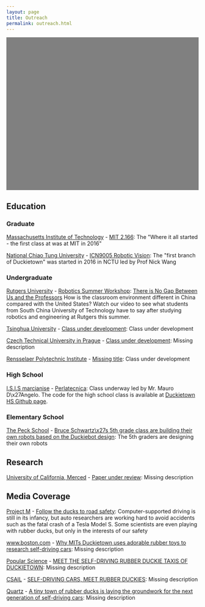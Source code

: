 ```yaml
---
layout: page
title: Outreach
permalink: outreach.html
---
```


<style type="text/css">
        #map {
        width: 100%;
        height: 400px;
        background-color: grey;
      }
</style>



<div id="map"></div>
<script>
function initMap() {
var boston = {lat: 42.3601, lng: -71.0589};
        var map = new google.maps.Map(document.getElementById('map'), {
          zoom: 2,
          center: boston
        });var infoWindow = new google.maps.InfoWindow(), marker, i;var service = new google.maps.places.PlacesService(map);
    // Info Window Content
    var infoWindowContent = []
infoWindowContent.push(['<div class="info_content">' +
        '<h3>Graduate' + ' Class'+ ': <a href="http://duckietown.mit.edu/">MIT 2.166</a> at <a href="http://web.mit.edu">Massachusetts Institute of Technology</a> </h3>' +
        '<p>The "Where it all started - the first class at was at MIT in 2016"</p>' + '</div>']);infoWindowContent.push(['<div class="info_content">' +
        '<h3>Graduate' + ' Class'+ ': <a href="http://duckietown.nctu.edu.tw/">ICN9005 Robotic Vision</a> at <a href="http://www.nctu.edu.tw/en">National Chiao Tung University</a> </h3>' +
        '<p>The "first branch of Duckietown" was started in 2016 in NCTU led by Prof Nick Wang</p>' + '</div>']);infoWindowContent.push(['<div class="info_content">' +
        '<h3>Undergraduate' + ' Class'+ ': <a href="http://soe.rutgers.edu/story/robotics-workshop-brings-international-students-rutgers">Robotics Summer Workshop</a> at <a href="http://www.rutgers.edu/">Rutgers University</a> </h3>' +
        '<p><a href="https://www.youtube.com/watch?v=I4NudbNBUHI">There is No Gap Between Us and the Professors</a> How is the classroom environment different in China compared with the United States? Watch our video to see what students from South China University of Technology have to say after studying robotics and engineering at Rutgers this summer.</p>' + '</div>']);infoWindowContent.push(['<div class="info_content">' +
        '<h3>Undergraduate' + ' Class'+ ': <a href="None">Class under development</a> at <a href="http://www.tsinghua.edu.cn/publish/newthuen/">Tsinghua University</a> </h3>' +
        '<p>Class under development</p>' + '</div>']);infoWindowContent.push(['<div class="info_content">' +
        '<h3>Undergraduate' + ' Class'+ ': <a href="None">Class under development</a> at <a href="https://www.cvut.cz/en">Czech Technical University in Prague</a> </h3>' +
        '<p></p>' + '</div>']);infoWindowContent.push(['<div class="info_content">' +
        '<h3>Undergraduate' + ' Class'+ ': <a href="None">None</a> at <a href="https://rpi.edu/">Rensselaer Polytechnic Institute</a> </h3>' +
        '<p>Class under development</p>' + '</div>']);infoWindowContent.push(['<div class="info_content">' +
        '<h3>High School' + ' Class'+ ': <a href="http://www.perlatecnica.it/">Perlatecnica</a> at <a href="http://www.isismarcianise.gov.it/">I.S.I.S marcianise</a> </h3>' +
        '<p>Class underway led by Mr. Mauro D\x27Angelo. The code for the high school class is available at <a href="https://github.com/duckietown/duckietown-hs">Duckietown HS Github page</a>.</p>' + '</div>']);infoWindowContent.push(['<div class="info_content">' +
        '<h3>Elementary School' + ' Class'+ ': <a href="None">Bruce Schwartz\x27s 5th grade class are building their own robots based on the Duckiebot design</a> at <a href="http://www.peckschool.org/page">The Peck School</a> </h3>' +
        '<p>The 5th graders are designing their own robots</p>' + '</div>']);infoWindowContent.push(['<div class="info_content">' +
        '<h3>Research' + ': <a href="http://faculty.ucmerced.edu/scarpin">Paper under review</a> at <a href="http://www.ucmerced.edu/">University of California, Merced</a> </h3>' +
        '<p></p>' + '</div>']);var image = { 
            url: 'media/duckie2.png', 
            scaledSize: new google.maps.Size(20,20), 
            origin: new google.maps.Point(0, 0), 
            anchor: new google.maps.Point(0, 20) 
  }; 
            var request = { 
               query: 'Massachusetts Institute of Technology' 
            }; 
         service.textSearch(request, callback0); 
         function callback0(results, status) { 
          if (status === google.maps.places.PlacesServiceStatus.OK) {
            var position = results[0].geometry.location
            var marker = new google.maps.Marker({ 
              map: map, 
              position: position,
              icon: image, 
              title: 'Massachusetts Institute of Technology \nMIT 2.166 \n(Graduate Class)' 
            });
            
            google.maps.event.addListener(marker, 'click', (function(marker,i) {
              return function() {
                infoWindow.setContent(infoWindowContent[0][0]);
                infoWindow.open(map, marker);
            }
        })(marker, 0)); 
          };};  
            var request = { 
               query: 'National Chiao Tung University' 
            }; 
         service.textSearch(request, callback1); 
         function callback1(results, status) { 
          if (status === google.maps.places.PlacesServiceStatus.OK) {
            var position = results[0].geometry.location
            var marker = new google.maps.Marker({ 
              map: map, 
              position: position,
              icon: image, 
              title: 'National Chiao Tung University \nICN9005 Robotic Vision \n(Graduate Class)' 
            });
            
            google.maps.event.addListener(marker, 'click', (function(marker,i) {
              return function() {
                infoWindow.setContent(infoWindowContent[1][0]);
                infoWindow.open(map, marker);
            }
        })(marker, 1)); 
          };};  
            var request = { 
               query: 'Rutgers University' 
            }; 
         service.textSearch(request, callback2); 
         function callback2(results, status) { 
          if (status === google.maps.places.PlacesServiceStatus.OK) {
            var position = results[0].geometry.location
            var marker = new google.maps.Marker({ 
              map: map, 
              position: position,
              icon: image, 
              title: 'Rutgers University \nRobotics Summer Workshop \n(Undergraduate Class)' 
            });
            
            google.maps.event.addListener(marker, 'click', (function(marker,i) {
              return function() {
                infoWindow.setContent(infoWindowContent[2][0]);
                infoWindow.open(map, marker);
            }
        })(marker, 2)); 
          };};  
            var request = { 
               query: 'Tsinghua University' 
            }; 
         service.textSearch(request, callback3); 
         function callback3(results, status) { 
          if (status === google.maps.places.PlacesServiceStatus.OK) {
            var position = results[0].geometry.location
            var marker = new google.maps.Marker({ 
              map: map, 
              position: position,
              icon: image, 
              title: 'Tsinghua University \nClass under development \n(Undergraduate Class)' 
            });
            
            google.maps.event.addListener(marker, 'click', (function(marker,i) {
              return function() {
                infoWindow.setContent(infoWindowContent[3][0]);
                infoWindow.open(map, marker);
            }
        })(marker, 3)); 
          };};  
            var request = { 
               query: 'Czech Technical University in Prague' 
            }; 
         service.textSearch(request, callback4); 
         function callback4(results, status) { 
          if (status === google.maps.places.PlacesServiceStatus.OK) {
            var position = results[0].geometry.location
            var marker = new google.maps.Marker({ 
              map: map, 
              position: position,
              icon: image, 
              title: 'Czech Technical University in Prague \nClass under development \n(Undergraduate Class)' 
            });
            
            google.maps.event.addListener(marker, 'click', (function(marker,i) {
              return function() {
                infoWindow.setContent(infoWindowContent[4][0]);
                infoWindow.open(map, marker);
            }
        })(marker, 4)); 
          };};  
            var request = { 
               query: 'Rensselaer Polytechnic Institute' 
            }; 
         service.textSearch(request, callback5); 
         function callback5(results, status) { 
          if (status === google.maps.places.PlacesServiceStatus.OK) {
            var position = results[0].geometry.location
            var marker = new google.maps.Marker({ 
              map: map, 
              position: position,
              icon: image, 
              title: 'Rensselaer Polytechnic Institute \nNone \n(Undergraduate Class)' 
            });
            
            google.maps.event.addListener(marker, 'click', (function(marker,i) {
              return function() {
                infoWindow.setContent(infoWindowContent[5][0]);
                infoWindow.open(map, marker);
            }
        })(marker, 5)); 
          };};  
            var request = { 
               query: 'I.S.I.S marcianise' 
            }; 
         service.textSearch(request, callback6); 
         function callback6(results, status) { 
          if (status === google.maps.places.PlacesServiceStatus.OK) {
            var position = results[0].geometry.location
            var marker = new google.maps.Marker({ 
              map: map, 
              position: position,
              icon: image, 
              title: 'I.S.I.S marcianise \nPerlatecnica \n(High School Class)' 
            });
            
            google.maps.event.addListener(marker, 'click', (function(marker,i) {
              return function() {
                infoWindow.setContent(infoWindowContent[6][0]);
                infoWindow.open(map, marker);
            }
        })(marker, 6)); 
          };};  
            var request = { 
               query: 'The Peck School' 
            }; 
         service.textSearch(request, callback7); 
         function callback7(results, status) { 
          if (status === google.maps.places.PlacesServiceStatus.OK) {
            var position = results[0].geometry.location
            var marker = new google.maps.Marker({ 
              map: map, 
              position: position,
              icon: image, 
              title: 'The Peck School \nBruce Schwartz\x27s 5th grade class are building their own robots based on the Duckiebot design \n(Elementary School Class)' 
            });
            
            google.maps.event.addListener(marker, 'click', (function(marker,i) {
              return function() {
                infoWindow.setContent(infoWindowContent[7][0]);
                infoWindow.open(map, marker);
            }
        })(marker, 7)); 
          };};  
            var request = { 
               query: 'University of California, Merced' 
            }; 
         service.textSearch(request, callback8); 
         function callback8(results, status) { 
          if (status === google.maps.places.PlacesServiceStatus.OK) {
            var position = results[0].geometry.location
            var marker = new google.maps.Marker({ 
              map: map, 
              position: position,
              icon: image, 
              title: 'University of California, Merced \nPaper under review \n(Research)' 
            });
            
            google.maps.event.addListener(marker, 'click', (function(marker,i) {
              return function() {
                infoWindow.setContent(infoWindowContent[8][0]);
                infoWindow.open(map, marker);
            }
        })(marker, 8)); 
          };}; 
      }

    </script>
<script async defer
        src="https://maps.googleapis.com/maps/api/js?key=AIzaSyDCdYZ3gHK80cDg8NKT8g24JQJVLyUYqc8&callback=initMap&libraries=places">
    </script>



## Education
    
    


### Graduate




<p id="MIT" class=""><a class="title" href="None">Massachusetts Institute of Technology</a> - <a class="title" href="http://duckietown.mit.edu/">MIT 2.166</a>: The "Where it all started - the first class at was at MIT in 2016"</p>



<p id="NCTU" class=""><a class="title" href="None">National Chiao Tung University</a> - <a class="title" href="http://duckietown.nctu.edu.tw/">ICN9005 Robotic Vision</a>: The "first branch of Duckietown" was started in 2016 in NCTU led by Prof Nick Wang</p>




### Undergraduate




<p id="Rutgers" class=""><a class="title" href="None">Rutgers University</a> - <a class="title" href="http://soe.rutgers.edu/story/robotics-workshop-brings-international-students-rutgers">Robotics Summer Workshop</a>: <a href="https://www.youtube.com/watch?v=I4NudbNBUHI">There is No Gap Between Us and the Professors</a> How is the classroom environment different in China compared with the United States? Watch our video to see what students from South China University of Technology have to say after studying robotics and engineering at Rutgers this summer.</p>



<p id="Tsinghua" class=""><a class="title" href="None">Tsinghua University</a> - <a class="title" href="None">Class under development</a>: Class under development</p>



<p id="CTU" class=""><a class="title" href="None">Czech Technical University in Prague</a> - <a class="title" href="None">Class under development</a>: <span class="missing">Missing description</span></p>



<p id="RPI" class="missing"><a class="title" href="None">Rensselaer Polytechnic Institute</a> - <a class="title" href="None">Missing title</a>: Class under development</p>




### High School




<p id="Perlatecnica" class=""><a class="title" href="None">I.S.I.S marcianise</a> - <a class="title" href="http://www.perlatecnica.it/">Perlatecnica</a>: Class underway led by Mr. Mauro D\x27Angelo. The code for the high school class is available at <a href="https://github.com/duckietown/duckietown-hs">Duckietown HS Github page</a>.</p>




### Elementary School




<p id="Peck" class=""><a class="title" href="None">The Peck School</a> - <a class="title" href="None">Bruce Schwartz\x27s 5th grade class are building their own robots based on the Duckiebot design</a>: The 5th graders are designing their own robots</p>




## Research
    
    


<p id="Carpin" class=""><a class="title" href="None">University of California, Merced</a> - <a class="title" href="http://faculty.ucmerced.edu/scarpin">Paper under review</a>: <span class="missing">Missing description</span></p>




## Media Coverage
    
    


<p id="projectm" class=""><a class="title" href="None">Project M</a> - <a class="title" href="http://projectm-online.com/risk/what-do-autonomous-cars-mean-for-the-future-mobility-of-the-elderly/">Follow the ducks to road safety</a>: Computer-supported driving is still in its infancy, but auto researchers are working hard to avoid accidents such as the fatal crash of a Tesla Model S. Some scientists are even playing with rubber ducks, but only in the interests of our safety</p>



<p id="boston.com" class=""><a class="title" href="None">www.boston.com</a> - <a class="title" href="http://www.boston.com/cars/news-and-reviews/2016/06/02/why-mits-duckietown-uses-adorable-rubber-toys-to-research-self-driving-cars">Why MITs Duckietown uses adorable rubber toys to research self-driving cars</a>: <span class="missing">Missing description</span></p>



<p id="popsci" class=""><a class="title" href="None">Popular Science</a> - <a class="title" href="http://www.popsci.com/meet-self-driving-rubber-duckie-taxis-duckietown">MEET THE SELF-DRIVING RUBBER DUCKIE TAXIS OF DUCKIETOWN</a>: <span class="missing">Missing description</span></p>



<p id="csail" class=""><a class="title" href="None">CSAIL</a> - <a class="title" href="http://www.csail.mit.edu/Self_driving_cars_meet_rubber_duckies">SELF-DRIVING CARS, MEET RUBBER DUCKIES</a>: <span class="missing">Missing description</span></p>



<p id="quartz" class=""><a class="title" href="None">Quartz</a> - <a class="title" href="http://qz.com/672992/a-tiny-town-of-rubber-ducks-is-laying-the-groundwork-for-the-next-generation-of-self-driving-cars/">A tiny town of rubber ducks is laying the groundwork for the next generation of self-driving cars</a>: <span class="missing">Missing description</span></p>





